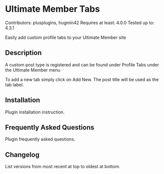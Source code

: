 # Ultimate Member Tabs
Contributors: plusplugins, hugmin42
Requires at least: 4.0.0
Tested up to: 4.3.1

Easily add custom profile tabs to your Ultimate Member site

## Description
A custom post type is registered and can be found under Profile Tabs under the Ultimate Member menu

To add a new tab simply click on Add New. The post title will be used as the tab label.

## Installation
Plugin installation instruction.

## Frequently Asked Questions
Plugin frequently asked questions.

## Changelog
List versions from most recent at top to oldest at bottom.
